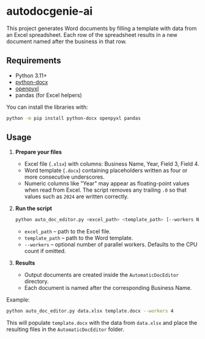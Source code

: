 # autodocgenie-ai

This project generates Word documents by filling a template with data from
an Excel spreadsheet. Each row of the spreadsheet results in a new document
named after the business in that row.

## Requirements

- Python 3.11+
- [python-docx](https://python-docx.readthedocs.io/)
- [openpyxl](https://openpyxl.readthedocs.io/)
- pandas (for Excel helpers)

You can install the libraries with:

```bash
python -m pip install python-docx openpyxl pandas
```

## Usage

1. **Prepare your files**
   - Excel file (`.xlsx`) with columns: Business Name, Year, Field 3, Field 4.
   - Word template (`.docx`) containing placeholders written as four or more
     consecutive underscores.
   - Numeric columns like "Year" may appear as floating-point values
     when read from Excel. The script removes any trailing `.0` so that
     values such as `2024` are written correctly.

2. **Run the script**

   ```bash
   python auto_doc_editor.py <excel_path> <template_path> [--workers N]
   ```

   - `excel_path` – path to the Excel file.
   - `template_path` – path to the Word template.
   - `--workers` – optional number of parallel workers. Defaults to the CPU
     count if omitted.

3. **Results**
   - Output documents are created inside the `AutomaticDocEditor` directory.
   - Each document is named after the corresponding Business Name.

Example:

```bash
python auto_doc_editor.py data.xlsx template.docx --workers 4
```

This will populate `template.docx` with the data from `data.xlsx` and place
the resulting files in the `AutomaticDocEditor` folder.

